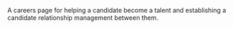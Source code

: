 A careers page for helping a candidate become a talent and establishing a candidate relationship management between them.
